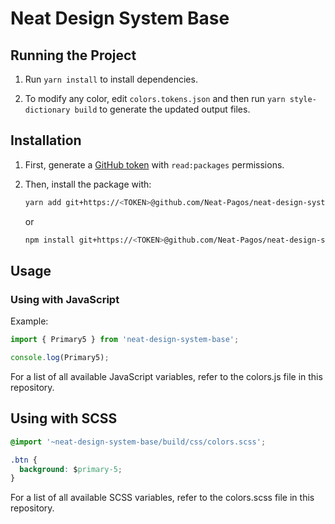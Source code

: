 # Neat Design System Base

## Running the Project

1. Run `yarn install` to install dependencies.

2. To modify any color, edit `colors.tokens.json` and then run `yarn style-dictionary build` to generate the updated output files.

## Installation

1. First, generate a [GitHub token](https://github.com/settings/tokens) with `read:packages` permissions.

2. Then, install the package with:

    ```bash
    yarn add git+https://<TOKEN>@github.com/Neat-Pagos/neat-design-system-base.git
    ```

    or

    ```bash
    npm install git+https://<TOKEN>@github.com/Neat-Pagos/neat-design-system-base.git
    ```

## Usage

### Using with JavaScript

Example:

```javascript
import { Primary5 } from 'neat-design-system-base';

console.log(Primary5);
```

For a list of all available JavaScript variables, refer to the colors.js file in this repository.


## Using with SCSS

```CSS
@import '~neat-design-system-base/build/css/colors.scss';

.btn {
  background: $primary-5;
}
```
For a list of all available SCSS variables, refer to the colors.scss file in this repository.


